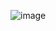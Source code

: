 ![image](https://user-images.githubusercontent.com/50660458/206486291-5d7c7d4f-e339-4ed8-8e9b-6618695bd6d3.png)
